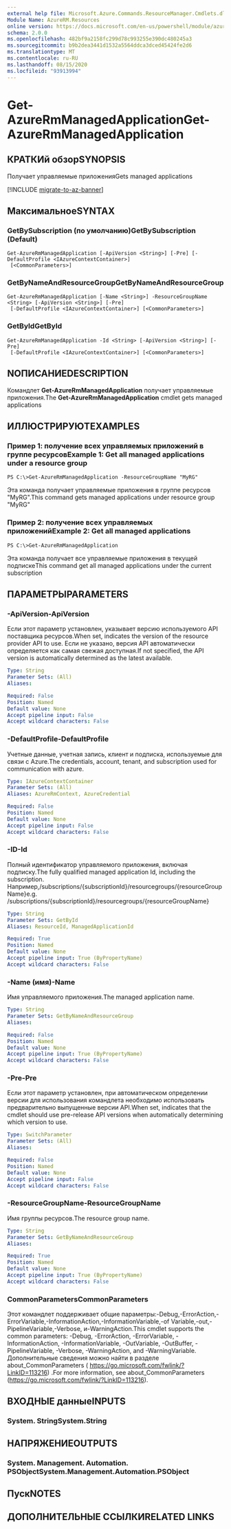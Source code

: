 ```yaml
---
external help file: Microsoft.Azure.Commands.ResourceManager.Cmdlets.dll-Help.xml
Module Name: AzureRM.Resources
online version: https://docs.microsoft.com/en-us/powershell/module/azurerm.resources/get-azurermmanagedapplication
schema: 2.0.0
ms.openlocfilehash: 482bf9a2158fc299d78c993255e390dc480245a3
ms.sourcegitcommit: b9b2dea3441d1532a5564ddca3dced45424fe2d6
ms.translationtype: MT
ms.contentlocale: ru-RU
ms.lasthandoff: 08/15/2020
ms.locfileid: "93913994"
---
```

# <span data-ttu-id="e85b8-101">Get-AzureRmManagedApplication</span><span class="sxs-lookup"><span data-stu-id="e85b8-101">Get-AzureRmManagedApplication</span></span>

## <span data-ttu-id="e85b8-102">КРАТКИй обзор</span><span class="sxs-lookup"><span data-stu-id="e85b8-102">SYNOPSIS</span></span>
<span data-ttu-id="e85b8-103">Получает управляемые приложения</span><span class="sxs-lookup"><span data-stu-id="e85b8-103">Gets managed applications</span></span>

[!INCLUDE [migrate-to-az-banner](../../includes/migrate-to-az-banner.md)]

## <span data-ttu-id="e85b8-104">Максимальное</span><span class="sxs-lookup"><span data-stu-id="e85b8-104">SYNTAX</span></span>

### <span data-ttu-id="e85b8-105">GetBySubscription (по умолчанию)</span><span class="sxs-lookup"><span data-stu-id="e85b8-105">GetBySubscription (Default)</span></span>
```
Get-AzureRmManagedApplication [-ApiVersion <String>] [-Pre] [-DefaultProfile <IAzureContextContainer>]
 [<CommonParameters>]
```

### <span data-ttu-id="e85b8-106">GetByNameAndResourceGroup</span><span class="sxs-lookup"><span data-stu-id="e85b8-106">GetByNameAndResourceGroup</span></span>
```
Get-AzureRmManagedApplication [-Name <String>] -ResourceGroupName <String> [-ApiVersion <String>] [-Pre]
 [-DefaultProfile <IAzureContextContainer>] [<CommonParameters>]
```

### <span data-ttu-id="e85b8-107">GetById</span><span class="sxs-lookup"><span data-stu-id="e85b8-107">GetById</span></span>
```
Get-AzureRmManagedApplication -Id <String> [-ApiVersion <String>] [-Pre]
 [-DefaultProfile <IAzureContextContainer>] [<CommonParameters>]
```

## <span data-ttu-id="e85b8-108">NОПИСАНИЕ</span><span class="sxs-lookup"><span data-stu-id="e85b8-108">DESCRIPTION</span></span>
<span data-ttu-id="e85b8-109">Командлет **Get-AzureRmManagedApplication** получает управляемые приложения.</span><span class="sxs-lookup"><span data-stu-id="e85b8-109">The **Get-AzureRmManagedApplication** cmdlet gets managed applications</span></span>

## <span data-ttu-id="e85b8-110">ИЛЛЮСТРИРУЮТ</span><span class="sxs-lookup"><span data-stu-id="e85b8-110">EXAMPLES</span></span>

### <span data-ttu-id="e85b8-111">Пример 1: получение всех управляемых приложений в группе ресурсов</span><span class="sxs-lookup"><span data-stu-id="e85b8-111">Example 1: Get all managed applications under a resource group</span></span>
```
PS C:\>Get-AzureRmManagedApplication -ResourceGroupName "MyRG"
```

<span data-ttu-id="e85b8-112">Эта команда получает управляемые приложения в группе ресурсов "MyRG".</span><span class="sxs-lookup"><span data-stu-id="e85b8-112">This command gets managed applications under resource group "MyRG"</span></span>

### <span data-ttu-id="e85b8-113">Пример 2: получение всех управляемых приложений</span><span class="sxs-lookup"><span data-stu-id="e85b8-113">Example 2: Get all managed applications</span></span>
```
PS C:\>Get-AzureRmManagedApplication
```

<span data-ttu-id="e85b8-114">Эта команда получает все управляемые приложения в текущей подписке</span><span class="sxs-lookup"><span data-stu-id="e85b8-114">This command get all managed applications under the current subscription</span></span>

## <span data-ttu-id="e85b8-115">ПАРАМЕТРЫ</span><span class="sxs-lookup"><span data-stu-id="e85b8-115">PARAMETERS</span></span>

### <span data-ttu-id="e85b8-116">-ApiVersion</span><span class="sxs-lookup"><span data-stu-id="e85b8-116">-ApiVersion</span></span>
<span data-ttu-id="e85b8-117">Если этот параметр установлен, указывает версию используемого API поставщика ресурсов.</span><span class="sxs-lookup"><span data-stu-id="e85b8-117">When set, indicates the version of the resource provider API to use.</span></span>
<span data-ttu-id="e85b8-118">Если не указано, версия API автоматически определяется как самая свежая доступная.</span><span class="sxs-lookup"><span data-stu-id="e85b8-118">If not specified, the API version is automatically determined as the latest available.</span></span>

```yaml
Type: String
Parameter Sets: (All)
Aliases:

Required: False
Position: Named
Default value: None
Accept pipeline input: False
Accept wildcard characters: False
```

### <span data-ttu-id="e85b8-119">-DefaultProfile</span><span class="sxs-lookup"><span data-stu-id="e85b8-119">-DefaultProfile</span></span>
<span data-ttu-id="e85b8-120">Учетные данные, учетная запись, клиент и подписка, используемые для связи с Azure.</span><span class="sxs-lookup"><span data-stu-id="e85b8-120">The credentials, account, tenant, and subscription used for communication with azure.</span></span>

```yaml
Type: IAzureContextContainer
Parameter Sets: (All)
Aliases: AzureRmContext, AzureCredential

Required: False
Position: Named
Default value: None
Accept pipeline input: False
Accept wildcard characters: False
```

### <span data-ttu-id="e85b8-121">-ID</span><span class="sxs-lookup"><span data-stu-id="e85b8-121">-Id</span></span>
<span data-ttu-id="e85b8-122">Полный идентификатор управляемого приложения, включая подписку.</span><span class="sxs-lookup"><span data-stu-id="e85b8-122">The fully qualified managed application Id, including the subscription.</span></span>
<span data-ttu-id="e85b8-123">Например,/subscriptions/{subscriptionId}/resourcegroups/{resourceGroupName}</span><span class="sxs-lookup"><span data-stu-id="e85b8-123">e.g. /subscriptions/{subscriptionId}/resourcegroups/{resourceGroupName}</span></span>

```yaml
Type: String
Parameter Sets: GetById
Aliases: ResourceId, ManagedApplicationId

Required: True
Position: Named
Default value: None
Accept pipeline input: True (ByPropertyName)
Accept wildcard characters: False
```

### <span data-ttu-id="e85b8-124">-Name (имя)</span><span class="sxs-lookup"><span data-stu-id="e85b8-124">-Name</span></span>
<span data-ttu-id="e85b8-125">Имя управляемого приложения.</span><span class="sxs-lookup"><span data-stu-id="e85b8-125">The managed application name.</span></span>

```yaml
Type: String
Parameter Sets: GetByNameAndResourceGroup
Aliases:

Required: False
Position: Named
Default value: None
Accept pipeline input: True (ByPropertyName)
Accept wildcard characters: False
```

### <span data-ttu-id="e85b8-126">-Pre</span><span class="sxs-lookup"><span data-stu-id="e85b8-126">-Pre</span></span>
<span data-ttu-id="e85b8-127">Если этот параметр установлен, при автоматическом определении версии для использования командлета необходимо использовать предварительно выпущенные версии API.</span><span class="sxs-lookup"><span data-stu-id="e85b8-127">When set, indicates that the cmdlet should use pre-release API versions when automatically determining which version to use.</span></span>

```yaml
Type: SwitchParameter
Parameter Sets: (All)
Aliases:

Required: False
Position: Named
Default value: None
Accept pipeline input: False
Accept wildcard characters: False
```

### <span data-ttu-id="e85b8-128">-ResourceGroupName</span><span class="sxs-lookup"><span data-stu-id="e85b8-128">-ResourceGroupName</span></span>
<span data-ttu-id="e85b8-129">Имя группы ресурсов.</span><span class="sxs-lookup"><span data-stu-id="e85b8-129">The resource group name.</span></span>

```yaml
Type: String
Parameter Sets: GetByNameAndResourceGroup
Aliases:

Required: True
Position: Named
Default value: None
Accept pipeline input: True (ByPropertyName)
Accept wildcard characters: False
```

### <span data-ttu-id="e85b8-130">CommonParameters</span><span class="sxs-lookup"><span data-stu-id="e85b8-130">CommonParameters</span></span>
<span data-ttu-id="e85b8-131">Этот командлет поддерживает общие параметры:-Debug,-ErrorAction,-ErrorVariable,-InformationAction,-InformationVariable,-of Variable,-out,-PipelineVariable,-Verbose, и-WarningAction.</span><span class="sxs-lookup"><span data-stu-id="e85b8-131">This cmdlet supports the common parameters: -Debug, -ErrorAction, -ErrorVariable, -InformationAction, -InformationVariable, -OutVariable, -OutBuffer, -PipelineVariable, -Verbose, -WarningAction, and -WarningVariable.</span></span> <span data-ttu-id="e85b8-132">Дополнительные сведения можно найти в разделе about_CommonParameters ( https://go.microsoft.com/fwlink/?LinkID=113216) .</span><span class="sxs-lookup"><span data-stu-id="e85b8-132">For more information, see about_CommonParameters (https://go.microsoft.com/fwlink/?LinkID=113216).</span></span>

## <span data-ttu-id="e85b8-133">ВХОДНЫЕ данные</span><span class="sxs-lookup"><span data-stu-id="e85b8-133">INPUTS</span></span>

### <span data-ttu-id="e85b8-134">System. String</span><span class="sxs-lookup"><span data-stu-id="e85b8-134">System.String</span></span>

## <span data-ttu-id="e85b8-135">НАПРЯЖЕНИЕ</span><span class="sxs-lookup"><span data-stu-id="e85b8-135">OUTPUTS</span></span>

### <span data-ttu-id="e85b8-136">System. Management. Automation. PSObject</span><span class="sxs-lookup"><span data-stu-id="e85b8-136">System.Management.Automation.PSObject</span></span>

## <span data-ttu-id="e85b8-137">Пуск</span><span class="sxs-lookup"><span data-stu-id="e85b8-137">NOTES</span></span>

## <span data-ttu-id="e85b8-138">ДОПОЛНИТЕЛЬНЫЕ ССЫЛКИ</span><span class="sxs-lookup"><span data-stu-id="e85b8-138">RELATED LINKS</span></span>
